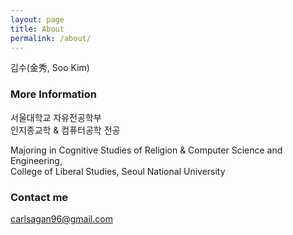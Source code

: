 ```yaml
---
layout: page
title: About
permalink: /about/
---
```


김수(金秀, Soo Kim)

### More Information

서울대학교 자유전공학부  
인지종교학 & 컴퓨터공학 전공

Majoring in Cognitive Studies of Religion & Computer Science and Engineering,  
College of Liberal Studies, Seoul National University

### Contact me

[carlsagan96@gmail.com](mailto:carlsagan96@gmail.com)
